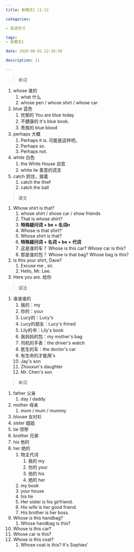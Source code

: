 ```yaml
---
title: 新概念1 11-12

categories: 

- 英语学习

tags: 
- 新概念1

date: 2020-06-01 22:38:50

description: 11

---
```


>单词

<!-- more -->

1. whose 谁的
   1. what 什么
   2. whose pen / whose shirt / whose car
2. blue 蓝色
   1. 忧郁的 You are blue today
   2. 不健康的 It's blue book.
   3. 贵族的  blue blood
3. perhaps 大概
   1. Perhaps it is. 可能是这样吧。
   2. Perhaps so.
   3. Perhaps not.
4. white 白色
   1. the White House 白宫
   2. white lie 善意的谎言
5. catch 抓住，接着
   1. catch the thief
   2. catch the ball

> 课文

1. Whose shirt is that?
   1. whose shirt / shose car / show friends
   2. That is whose shirt?
   3. **特殊疑问词 + be + 名词n**
   4. Whose is that shirt?
   5. Whose shirt is that?
   6. **特殊疑问词 + 名词 + be + 代词**
   7. 这是谁的车？  Whose is this car? Whose car is this?
   8. 那是谁的包？ Whose is that bag? Whose bag is this?
2. Is this your shirt, Dave?
   1. Excuse me , sir.
   2. Hello, Mr. Lee.
3. Here you are. 给你

> 语法

1. 谁谁谁的 
   1. 我的：my
   2. 你的：your
   3. Lucy的：Lucy's
   4. Lucy的朋友：Lucy's frined
   5. Lily的书：Lily's book
   6. 我妈妈的包：my mother's bag
   7. 司机的手表：the driver's watch
   8. 医生的车：the doctor's car
   9. 有生命的才能用's
   10. Jay's son
   11. Zhouxun's daughter
   12. Mr. Chen's son

> 单词

1. father 父亲
   1. day / daddy 
2. mother 母亲
   1. mom / mum / mummy
3. blouse 女衬衫
4. sister 姐姐
5. tie 领带
6. brother 兄弟
7. his 他的
8. her 她的
   1. 物主代词
      1. 我的 my
      2. 你的 your
      3. 他的 his
      4. 她的  her
   2. my book
   3. your house
   4. his tie
   5. Her sister is his girfriend.
   6. His wife is her good friend.
   7. His brother is her boss.
9. Whose is this handbag?
   1. Whose handbag is this?
10. Whose is this car?
   1. Whose car is this?
11. Whose is this coat?
    1. Whose coat is this? It's Sophies'